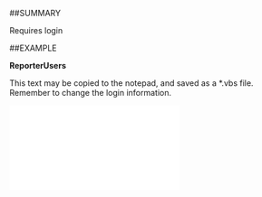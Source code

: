 

##SUMMARY

Requires login


##EXAMPLE

**ReporterUsers**

This text may be copied to the notepad, and saved as a *.vbs file. Remember to change the login information.

![](../../Examples/vbs/SOSettings.ReporterUsers.vbs.txt)





